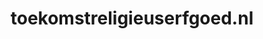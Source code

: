 ---
layout: post
title:  "toekomstreligieuserfgoed.nl"
internal_url:  "/data/toekomstreligieuserfgoed.nl.html"
categories: dutchgov
---